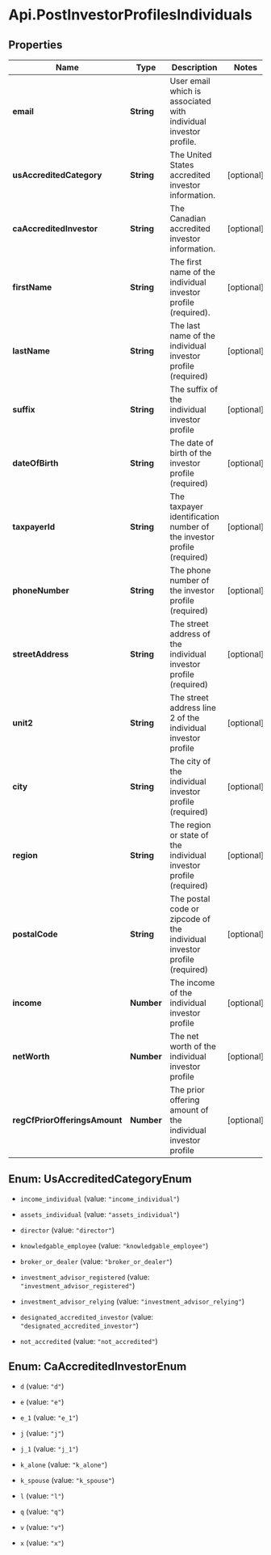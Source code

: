 # Api.PostInvestorProfilesIndividuals

## Properties

Name | Type | Description | Notes
------------ | ------------- | ------------- | -------------
**email** | **String** | User email which is associated with individual investor profile. | 
**usAccreditedCategory** | **String** | The United States accredited investor information. | [optional] 
**caAccreditedInvestor** | **String** | The Canadian accredited investor information. | [optional] 
**firstName** | **String** | The first name of the individual investor profile (required). | [optional] 
**lastName** | **String** | The last name of the individual investor profile (required) | [optional] 
**suffix** | **String** | The suffix of the individual investor profile | [optional] 
**dateOfBirth** | **String** | The date of birth of the investor profile (required) | [optional] 
**taxpayerId** | **String** | The taxpayer identification number of the investor profile (required) | [optional] 
**phoneNumber** | **String** | The phone number of the investor profile (required) | [optional] 
**streetAddress** | **String** | The street address of the individual investor profile (required) | [optional] 
**unit2** | **String** | The street address line 2 of the individual investor profile | [optional] 
**city** | **String** | The city of the individual investor profile (required) | [optional] 
**region** | **String** | The region or state of the individual investor profile (required) | [optional] 
**postalCode** | **String** | The postal code or zipcode of the individual investor profile (required) | [optional] 
**income** | **Number** | The income of the individual investor profile | [optional] 
**netWorth** | **Number** | The net worth of the individual investor profile | [optional] 
**regCfPriorOfferingsAmount** | **Number** | The prior offering amount of the individual investor profile | [optional] 



## Enum: UsAccreditedCategoryEnum


* `income_individual` (value: `"income_individual"`)

* `assets_individual` (value: `"assets_individual"`)

* `director` (value: `"director"`)

* `knowledgable_employee` (value: `"knowledgable_employee"`)

* `broker_or_dealer` (value: `"broker_or_dealer"`)

* `investment_advisor_registered` (value: `"investment_advisor_registered"`)

* `investment_advisor_relying` (value: `"investment_advisor_relying"`)

* `designated_accredited_investor` (value: `"designated_accredited_investor"`)

* `not_accredited` (value: `"not_accredited"`)





## Enum: CaAccreditedInvestorEnum


* `d` (value: `"d"`)

* `e` (value: `"e"`)

* `e_1` (value: `"e_1"`)

* `j` (value: `"j"`)

* `j_1` (value: `"j_1"`)

* `k_alone` (value: `"k_alone"`)

* `k_spouse` (value: `"k_spouse"`)

* `l` (value: `"l"`)

* `q` (value: `"q"`)

* `v` (value: `"v"`)

* `x` (value: `"x"`)




